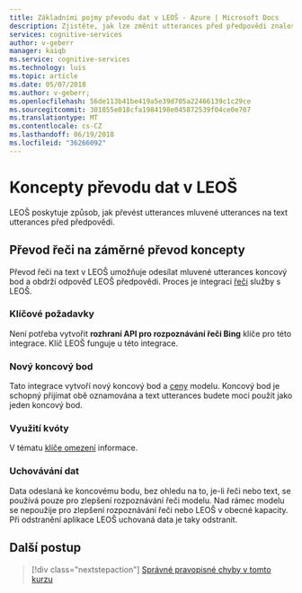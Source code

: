 ```yaml
---
title: Základními pojmy převodu dat v LEOŠ - Azure | Microsoft Docs
description: Zjistěte, jak lze změnit utterances před předpovědi znalosti jazyka (LEOŠ)
services: cognitive-services
author: v-geberr
manager: kaiqb
ms.service: cognitive-services
ms.technology: luis
ms.topic: article
ms.date: 05/07/2018
ms.author: v-geberr;
ms.openlocfilehash: 56de113b41be419a5e39d705a22466139c1c29ce
ms.sourcegitcommit: 301855e018cfa1984198e045872539f04ce0e707
ms.translationtype: MT
ms.contentlocale: cs-CZ
ms.lasthandoff: 06/19/2018
ms.locfileid: "36266092"
---
```

# <a name="data-conversion-concepts-in-luis"></a>Koncepty převodu dat v LEOŠ
LEOŠ poskytuje způsob, jak převést utterances mluvené utterances na text utterances před předpovědi. 

## <a name="speech-to-intent-conversion-concepts"></a>Převod řeči na záměrné převod koncepty
Převod řeči na text v LEOŠ umožňuje odesílat mluvené utterances koncový bod a obdrží odpověď LEOŠ předpovědi. Proces je integraci [řeči](https://docs.microsoft.com/azure/cognitive-services/Speech) služby s LEOŠ. 

### <a name="key-requirements"></a>Klíčové požadavky
Není potřeba vytvořit **rozhraní API pro rozpoznávání řeči Bing** klíče pro této integrace. Klíč LEOŠ funguje u této integrace.

### <a name="new-endpoint"></a>Nový koncový bod 
Tato integrace vytvoří nový koncový bod a [ceny](luis-boundaries.md#key-limits) modelu. Koncový bod je schopný přijímat obě oznamována a text utterances budete moci použít jako jeden koncový bod. 

### <a name="quota-usage"></a>Využití kvóty
V tématu [klíče omezení](luis-boundaries.md#key-limits) informace. 

### <a name="data-retention"></a>Uchovávání dat
Data odeslaná ke koncovému bodu, bez ohledu na to, je-li řeči nebo text, se používá pouze pro zlepšení rozpoznávání řeči modelu. Nad rámec modelu se nepoužije pro zlepšení rozpoznávání řeči nebo LEOŠ v obecné kapacity. Při odstranění aplikace LEOŠ uchovaná data je taky odstranit.

<!-- TBD: Machine translation conversion concepts -->

## <a name="next-steps"></a>Další postup

> [!div class="nextstepaction"]
> [Správné pravopisné chyby v tomto kurzu](luis-tutorial-bing-spellcheck.md)

[LUIS]: https://docs.microsoft.com/azure/cognitive-services/luis/luis-reference-regions